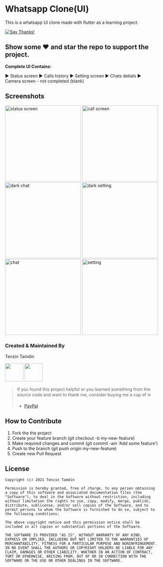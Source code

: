 # Whatsapp Clone(UI)

This is a whatsapp UI clone made with flutter as a learning project.

[![Say Thanks!](https://img.shields.io/badge/Say%20Thanks-!-1EAEDB.svg)](https://saythanks.io/to/mohak1283)

## Show some :heart: and star the repo to support the project.

**Complete UI Contains:**

► Status screen
► Calls history
► Setting screen
► Chats detials
► Camera screen - not completed (blank) 

<!-- ## Note
This repository is still under development and I will continue to add more features to it.

## Features
 * login and sign up user
 * View notes in list or grid layout
 * Change app theme - light or dark theme
 * Add and edit notes
 * Colorful notes (random) -->


## Screenshots
<p>
<img src="https://user-images.githubusercontent.com/38410384/122637824-4a3a1580-d10e-11eb-9fa4-c28742579295.png" alt="status screen" width = "250" >
<img src="https://user-images.githubusercontent.com/38410384/122637815-44dccb00-d10e-11eb-8423-fd43362631d4.png" alt="call screen"width = "250" >
<img src="https://user-images.githubusercontent.com/38410384/122637820-47d7bb80-d10e-11eb-94c3-1be6263e32fd.png" alt="dark chat" width = "250">
<img src="https://user-images.githubusercontent.com/38410384/122637821-4908e880-d10e-11eb-9960-a1c8a3b4b659.png" alt="dark setting" width = "250">
<img src="https://user-images.githubusercontent.com/38410384/122637819-473f2500-d10e-11eb-9fb0-7a377a67f4dd.png" alt="chat" width = "250" >
<img src="https://user-images.githubusercontent.com/38410384/122637823-49a17f00-d10e-11eb-90b1-3d3cc15f519a.png" alt="setting" width = "250">
</p>


<!-- # Upcoming Features
 - To let user select note bg color
 - share notes
 - hand free note taking (speech to text)  -->
 
 ### Created & Maintained By
Tenzin Tamdin

<a href="https://twitter.com/ttamdin5"><img src="https://user-images.githubusercontent.com/35039342/55471524-8e24cb00-5627-11e9-9389-58f3d4419153.png" width="60"></a>
<a href="https://www.linkedin.com/in/tenzintamdin592/"><img src="https://user-images.githubusercontent.com/35039342/55471530-94b34280-5627-11e9-8c0e-6fe86a8406d6.png" width="60"></a>

> If you found this project helpful or you learned something from the source code and want to thank me, consider buying me a cup of :coffee:
>
> * [PayPal](https://www.paypal.com/paypalme/TenzinTamdin/)


## How to Contribute
1. Fork the the project
2. Create your feature branch (git checkout -b my-new-feature)
3. Make required changes and commit (git commit -am 'Add some feature')
4. Push to the branch (git push origin my-new-feature)
5. Create new Pull Request

## License

    Copyright (c) 2021 Tenzin Tamdin
    
    Permission is hereby granted, free of charge, to any person obtaining a copy of this software and associated documentation files (the "Software"), to deal in the Software without restriction, including without limitation the rights to use, copy, modify, merge, publish, distribute, sublicense, and/or sell copies of the Software, and to permit persons to whom the Software is furnished to do so, subject to the following conditions:
    
    The above copyright notice and this permission notice shall be included in all copies or substantial portions of the Software.
    
    THE SOFTWARE IS PROVIDED "AS IS", WITHOUT WARRANTY OF ANY KIND, EXPRESS OR IMPLIED, INCLUDING BUT NOT LIMITED TO THE WARRANTIES OF MERCHANTABILITY, FITNESS FOR A PARTICULAR PURPOSE AND NONINFRINGEMENT. IN NO EVENT SHALL THE AUTHORS OR COPYRIGHT HOLDERS BE LIABLE FOR ANY CLAIM, DAMAGES OR OTHER LIABILITY, WHETHER IN AN ACTION OF CONTRACT, TORT OR OTHERWISE, ARISING FROM, OUT OF OR IN CONNECTION WITH THE SOFTWARE OR THE USE OR OTHER DEALINGS IN THE SOFTWARE.

